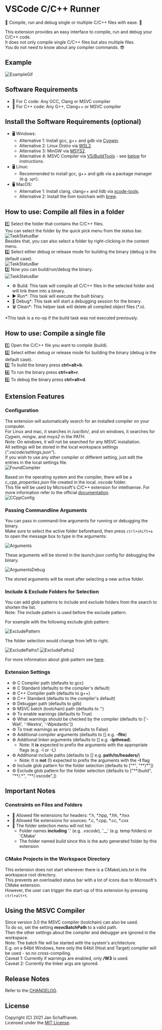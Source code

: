 # VSCode C/C++ Runner

🚀 Compile, run and debug single or multiple C/C++ files with ease. 🚀

This extension provides an easy interface to compile, run and debug your C/C++ code.  
It does not only compile single C/C++ files but also multiple files.  
You do not need to know about any compiler commands. 😎

## Example

![ExampleGif](./media/ExecuteTasks.gif?raw=true)

## Software Requirements

- 🔧 For C code: Any GCC, Clang or MSVC compiler
- 🔧 For C++ code: Any G++, Clang++ or MSVC compiler

## Install the Software Requirements (optional)

- 🖥️ Windows:
  - Alternative 1: Install gcc, g++ and gdb via [Cygwin](https://www.cygwin.com/).  
  - Alternative 2: Linux Distro via [WSL2](https://docs.microsoft.com/en-us/windows/wsl/install).
  - Alternative 3: MinGW via [MSYS2](https://www.msys2.org/).  
  - Alternative 4: MSVC Compiler via [VS/BuildTools](https://visualstudio.microsoft.com/de/downloads/?q=build+tools) - see [below](#using-the-msvc-compiler) for instructions.  
- 🖥️ Linux:
  - Recommended to install gcc, g++ and gdb via a package manager (e.g. `apt`).
- 🖥️ MacOS:
  - Alternative 1: Install clang, clang++ and lldb via [xcode-tools](https://developer.apple.com/xcode/features/).
  - Alternative 2: Install the llvm toolchain with [brew](https://apple.stackexchange.com/a/362837).

## How to use: Compile **all** files in a folder

1️⃣ Select the folder that contains the C/C++ files.  
You can select the folder by the quick pick menu from the status bar.  
![TaskStatusBar](./media/FolderStatusBar.png)  
Besides that, you can also select a folder by right-clicking in the context menu.  
2️⃣ Select either debug or release mode for building the binary (debug is the default case).  
![TaskStatusBar](./media/ModeStatusBar.png)  
3️⃣ Now you can build/run/debug the binary.  
![TaskStatusBar](./media/TaskStatusBar.png)

- ⚙️ Build: This task will compile all C/C++ files in the selected folder and will link them into a binary.
- ▶️ Run*: This task will execute the built binary.
- 🐞 Debug*: This task will start a debugging session for the binary.
- 🗑️ Clean*: This helper task will delete all compiled object files (*.o).

*This task is a no-op if the build task was not executed previously.

## How to use: Compile a single file

1️⃣ Open the C/C++ file you want to compile (build).  
2️⃣ Select either debug or release mode for building the binary (debug is the default case).  
3️⃣ To build the binary press **ctrl+alt+b**.  
4️⃣ To run the binary press **ctrl+alt+r**.  
5️⃣ To debug the binary press **ctrl+alt+d**.  

## Extension Features

### Configuration

The extension will automatically search for an installed compiler on your computer.  
For Linux and mac, it searches in */usr/bin/*, and on windows, it searches for *Cygwin*, *mingw*, and *msys2* in the PATH.  
Note: On windows, it will not be searched for any MSVC installation.  
All settings will be stored in the local workspace settings (*".vscode/settings.json"*).  
If you wish to use any other compiler or different setting, just edit the entries in the local settings file.  
![FoundCompiler](./media/Settings.png)  

Based on the operating system and the compiler, there will be a *c_cpp_properties.json* file created in the local *.vscode* folder.  
This file will be used by Microsoft's *C/C++* extension for intellisense. For more information refer to the official [documentation](https://code.visualstudio.com/docs/cpp/c-cpp-properties-schema-reference).  
![CCppConfig](./media/Properties.png)  

### Passing Commandline Arguments

You can pass in command-line arguments for running or debugging the binary.  
Make sure to select the active folder beforehand, then press `ctrl+shift+a` to open the message box to type in the arguments:

![Arguments](./media/arguments.png)

These arguments will be stored in the launch.json config for debugging the binary.  

![ArgumentsDebug](./media/argumentsDebug.png)

The stored arguments will be reset after selecting a new active folder.

### Include & Exclude Folders for Selection

You can add glob patterns to include and exclude folders from the search to shorten the list.  
Note: The include pattern is used before the exclude pattern.

For example with the following exclude glob pattern:

![ExcludePattern](./media/excludePattern.png)

The folder selection would change from left to right.

![ExcludePaths1](./media/excludePaths1.png)
![ExcludePaths2](./media/excludePaths2.png)

For more information about glob pattern see [here](https://en.wikipedia.org/wiki/Glob_(programming)#Syntax).

### Extension Settings

- ⚙️ C Compiler path (defaults to gcc)
- ⚙️ C Standard (defaults to the compiler's default)
- ⚙️ C++ Compiler path (defaults to g++)
- ⚙️ C++ Standard (defaults to the compiler's default)
- ⚙️ Debugger path (defaults to gdb)
- ⚙️ MSVC batch (toolchain) path (defaults to '')
- ⚙️ To enable warnings (defaults to True)
- ⚙️ What warnings should be checked by the compiler (defaults to ['-Wall', '-Wextra', '-Wpedantic'])
- ⚙️ To treat warnings as errors (defaults to False)
- ⚙️ Additional compiler arguments (defaults to [] e.g. **-flto**)
- ⚙️ Additional linker arguments (defaults to [] e.g. **-lpthread**).
  - Note: It **is** expected to prefix the arguments with the appropriate flags (e.g. -l or -L)
- ⚙️ Additional include paths (defaults to [] e.g. **path/to/headers/**)
  - Note: It is **not** (!) expected to prefix the arguments with the **-I** flag
- ⚙️ Include glob pattern for the folder selection (defaults to ["\*", "\*\*/\*"])
- ⚙️ Exclude glob pattern for the folder selection (defaults to ["\*\*/build", "\*\*/.\*", "\*\*/.vscode",])

## Important Notes

### Constraints on Files and Folders

- 📝 Allowed file extensions for headers: \*.h, \*.hpp, \*.hh, \*.hxx
- 📝 Allowed file extensions for sources: \*.c, \*.cpp, \*.cc, \*.cxx
- 📁 The folder selection menu will not list:
  - Folder names **including** '.' (e.g. *.vscode*), '\_\_' (e.g. temp folders) or 'CMake'
  - The folder named *build* since this is the auto generated folder by this extension

### CMake Projects in the Workspace Directory

This extension does not start whenever there is a CMakeLists.txt in the workspace root directory.  
This prevents an overloaded status bar with a lot of icons due to Microsoft's CMake extension.  
However, the user can trigger the start-up of this extension by pressing `ctrl+alt+t`.

## Using the MSVC Compiler

Since version 3.0 the MSVC compiler (toolchain) can also be used.  
To do so, set the setting **msvcBatchPath** to a valid path.  
Then the other settings about the compiler and debugger are ignored in the workspace.  
Note: The batch file will be started with the system's architecture.  
E.g. on a 64bit Windows, here only the 64bit (Host and Target) compiler will be used - so no cross-compiling.  
Caveat 1: Currently if warnings are enabled, only **/W3** is used.  
Caveat 2: Currently the linker args are ignored.  

## Release Notes

Refer to the [CHANGELOG](CHANGELOG.md).

## License

Copyright (C) 2021 Jan Schaffranek.  
Licensed under the [MIT License](LICENSE).
